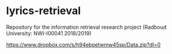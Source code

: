 # lyrics-retrieval
Repository for the information retrieval research project (Radboud University: NWI-I00041 2018/2019)

https://www.dropbox.com/s/h94ebpetwmw45sp/Data.zip?dl=0
